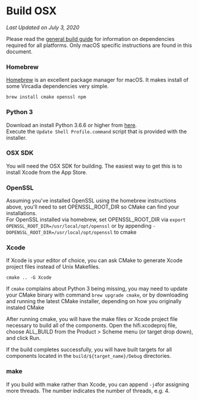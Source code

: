 # Build OSX

*Last Updated on July 3, 2020*

Please read the [general build guide](BUILD.md) for information on dependencies required for all platforms. Only macOS specific instructions are found in this document.

### Homebrew

[Homebrew](https://brew.sh/) is an excellent package manager for macOS. It makes install of some Vircadia dependencies very simple.

    brew install cmake openssl npm

### Python 3

Download an install Python 3.6.6 or higher from [here](https://www.python.org/downloads/).  
Execute the `Update Shell Profile.command` script that is provided with the installer.

### OSX SDK

You will need the OSX SDK for building. The easiest way to get this is to install Xcode from the App Store.

### OpenSSL

Assuming you've installed OpenSSL using the homebrew instructions above, you'll need to set OPENSSL_ROOT_DIR so CMake can find your installations.  
For OpenSSL installed via homebrew, set OPENSSL_ROOT_DIR via
    `export OPENSSL_ROOT_DIR=/usr/local/opt/openssl`
    or by appending `-DOPENSSL_ROOT_DIR=/usr/local/opt/openssl` to cmake

### Xcode

If Xcode is your editor of choice, you can ask CMake to generate Xcode project files instead of Unix Makefiles.

    cmake .. -G Xcode

If `cmake` complains about Python 3 being missing, you may need to update your CMake binary with command `brew upgrade cmake`, or by downloading and running the latest CMake installer, depending on how you originally instaled CMake 

After running cmake, you will have the make files or Xcode project file necessary to build all of the components. Open the hifi.xcodeproj file, choose ALL_BUILD from the Product > Scheme menu (or target drop down), and click Run.

If the build completes successfully, you will have built targets for all components located in the `build/${target_name}/Debug` directories.

### make

If you build with make rather than Xcode, you can append `-j4`for assigning more threads. The number indicates the number of threads, e.g. 4.
